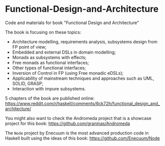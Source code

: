 # Functional-Design-and-Architecture
Code and materials for book "Functional Design and Architecture"

The book is focusing on these topics:
* Architecture modelling, requirements analysis, subsystems design from FP point of view;
* Embedded and external DSLs in domain modelling;
* Monads as subsystems with effects;
* Free monads as functional interfaces;
* Other types of functional interfaces;
* Inversion of Control in FP (using Free monadic eDSLs);
* Applicability of mainstream techniques and approaches such as UML, SOLID, GRASP;
* Interaction with impure subsystems.

5 chapters of the book are published online:
https://www.reddit.com/r/haskell/comments/6ck72h/functional_design_and_architecture/

You might also want to check the Andromeda project that is a showcase project for this book:
https://github.com/graninas/Andromeda

The `Node` project by Enecuum is the most advanced production code in Haskell built using the ideas of this book:
https://github.com/Enecuum/Node

